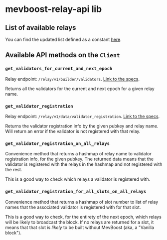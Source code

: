 # mevboost-relay-api lib

## List of available relays

You can find the updated list defined as a constant [here](../mevboost-relay-api/src/constants.rs).

## Available API methods on the `Client`

### `get_validators_for_current_and_next_epoch`

Relay endpoint: `/relay/v1/builder/validators`.
[Link to the specs](https://flashbots.github.io/relay-specs/#/Builder/getValidators).

Returns all the validators for the current and next epoch for a given relay name.

### `get_validator_registration`

Relay endpoint: `/relay/v1/data/validator_registration`.
[Link to the specs](https://flashbots.github.io/relay-specs/#/Data/getValidatorRegistration).

Returns the validator registration info by the given pubkey and relay name.
Will return an error if the validator is not registered with that relay.

### `get_validator_registration_on_all_relays`

Convenience method that returns a hashmap of relay name to validator registration info, for the given pubkey.
The returned data means that the validator is registered with the relays in the hashmap and not registered with the rest.

This is a good way to check which relays a validator is registered with.

### `get_validator_registration_for_all_slots_on_all_relays`

Convenience method that returns a hashmap of slot number to list of relay names that the associated validator
is registered with for that slot.

This is a good way to check, for the entirety of the next epoch, which relays will be likely to
broadcast the block. If no relays are returned for a slot, it means that that slot is _likely_ to be
built without MevBoost (aka, a "Vanilla block").
